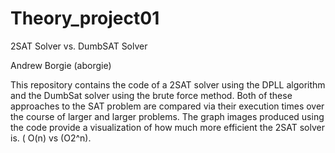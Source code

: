 # Theory_project01
2SAT Solver vs. DumbSAT Solver

Andrew Borgie (aborgie)

This repository contains the code of a 2SAT solver using the DPLL algorithm and the DumbSat solver using the brute force method.
Both of these approaches to the SAT problem are compared via their execution times over the course of larger and larger problems. The graph
images produced using the code provide a visualization of how much more efficient the 2SAT solver is. ( O(n) vs (O2^n).
